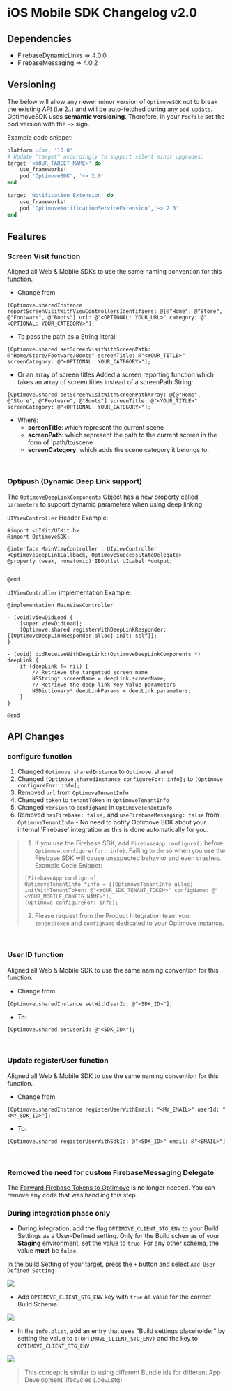 
# iOS Mobile SDK Changelog v2.0

## Dependencies
* FirebaseDynamicLinks => 4.0.0
* FirebaseMessaging => 4.0.2

## Versioning
The below will allow any newer minor version of  `OptimoveSDK`  not to break the existing API (i.e 2._._) and will be auto-fetched during any  `pod update`.
OptimoveSDK uses __semantic versioning__. Therefore, in your  `Podfile`  set the pod version with the  `~>`  sign.

Example code snippet:
```ruby
platform :ios, '10.0'
# Update "target" accordingly to support silent minor upgrades:
target '<YOUR_TARGET_NAME>' do
    use_frameworks!
    pod 'OptimoveSDK', '~> 2.0'
end

target 'Notification Extension' do
    use_frameworks!
    pod 'OptimoveNotificationServiceExtension','~> 2.0'
end
```

## Features
### Screen Visit function
Aligned all Web & Mobile SDKs to use the same naming convention for this function.

- Change from 
```objc
[Optimove.sharedInstance reportScreenVisitWithViewControllersIdentifiers: @[@"Home", @"Store", @"Footware", @"Boots"] url: @"<OPTIONAL: YOUR_URL>" category: @"<OPTIONAL: YOUR_CATEGORY>"];
```

- To pass the path as a String literal:
```objc
[Optimove.shared setScreenVisitWithScreenPath: @"Home/Store/Footware/Boots" screenTitle: @"<YOUR_TITLE>" screenCategory: @"<OPTIONAL: YOUR_CATEGORY>"];
```
- Or an array of screen titles
Added a screen reporting function which takes an array of screen titles instead of a screenPath String: 
```objc
[Optimove.shared setScreenVisitWithScreenPathArray: @[@"Home", @"Store", @"Footware", @"Boots"] screenTitle: @"<YOUR_TITLE>" screenCategory: @"<OPTIONAL: YOUR_CATEGORY>"];
```

- Where:
	 - **screenTitle**: which represent the current scene
	 - **screenPath**: which represent the path to the current screen in the form of 'path/to/scene
	 - **screenCategory**: which adds the scene category it belongs to. 
<br/>

### Optipush (Dynamic Deep Link support)
The `OptimoveDeepLinkComponents` Object has a new property called `parameters` to support dynamic parameters when using deep linking.

`UIViewController` Header Example:
```objc
#import <UIKit/UIKit.h>
@import OptimoveSDK;

@interface MainViewController : UIViewController <OptimoveDeepLinkCallback, OptimoveSuccessStateDelegate>
@property (weak, nonatomic) IBOutlet UILabel *output;


@end
```

`UIViewController` implementation Example:
```objc
@implementation MainViewController

- (void)viewDidLoad {
    [super viewDidLoad];
    [Optimove.shared registerWithDeepLinkResponder: [[OptimoveDeepLinkResponder alloc] init: self]];
}

- (void) didReceiveWithDeepLink:(OptimoveDeepLinkComponents *) deepLink {
    if (deepLink != nil) {
        // Retrieve the targetted screen name
        NSString* screenName = deepLink.screenName;
        // Retrieve the deep link Key-Value parameters
        NSDictionary* deepLinkParams = deepLink.parameters;
    }
}

@end
```

## API Changes

### configure function
1. Changed `Optimove.sharedInstance` to `Optimove.shared`
1. Changed `[Optimove.sharedInstance configureFor: info];` to `[Optimove configureFor: info];` 
2. Removed `url` from `OptimoveTenantInfo`
3. Changed `token` to `tenantToken` in `OptimoveTenantInfo`
4. Changed `version` to `configName` in `OptimoveTenantInfo`
5. Removed `hasFirebase: false,` and `useFirebaseMessaging: false` from `OptimoveTenantInfo` - No need to notify Optimove SDK about your internal 'Firebase' integration as this is done automatically for you.

> 1. If you use the Firebase SDK, add `FirebaseApp.configure()` before `Optimove.configure(for: info)`. Failing to do so when you use the Firebase SDK will cause unexpected behavior and even crashes.
> Example Code Snippet:
> ```objc
> [FirebaseApp configure];
> OptimoveTenantInfo *info = [[OptimoveTenantInfo alloc] initWithTenantToken: @"<YOUR_SDK_TENANT_TOKEN>" configName: @"<YOUR_MOBILE_CONFIG_NAME>"];
> [Optimove configureFor: info];
> ```
> 2. Please request from the Product Integration team your `tenantToken` and `configName` dedicated to your Optimove instance.

<br/>

### User ID function
Aligned all Web & Mobile SDK to use the same naming convention for this function.

- Change from 
```objc
[Optimove.sharedInstance setWithIserId: @"<SDK_ID>"];
```

- To:
```objc
[Optimove.shared setUserId: @"<SDK_ID>"];
```
<br/>

### Update registerUser function
Aligned all Web & Mobile SDK to use the same naming convention for this function.
- Change from 
```objc
[Optimove.sharedInstance registerUserWithEmail: "<MY_EMAIL>" userId: "<MY_SDK_ID>"];
```

- To:
```objc
[Optimove.shared registerUserWithSdkId: @"<SDK_ID>" email: @"<EMAIL>"]
```
<br/>

### Removed the need for custom FirebaseMessaging Delegate
The [Forward Firebase Tokens to Optimove](https://github.com/optimove-tech/iOS-SDK-Integration-Guide#forward-firebase-tokens-to-optimove) is no longer needed. You can remove any code that was handling this step.

### During integration phase only
-   During integration, add the flag `OPTIMOVE_CLIENT_STG_ENV` to your Build Settings as a User-Defined setting. Only for the Build schemas of your **Staging** environment, set the value to `true`. For any other schema, the value **must** be `false`.

In the build Setting of your target, press the `+` button and select `Add User-Defined Setting`
<p align="left"><kbd><img src="https://github.com/optimove-tech/iOS-SDK-Integration-Guide/blob/master/images/user-defined-settings-1.png?raw=true"></kbd></p>
    
- Add `OPTIMOVE_CLIENT_STG_ENV` key with `true` as value for the correct Build Schema.
<p align="left"><kbd><img src="https://github.com/optimove-tech/iOS-SDK-Integration-Guide/blob/master/images/user-defined-settings-2.png?raw=true"></kbd></p>

- In the `info.plist`, add an entry that uses "Build settings placeholder" by setting the value to `$(OPTIMOVE_CLIENT_STG_ENV)` and the key to `OPTIMOVE_CLIENT_STG_ENV`
<p align="left"><kbd><img src="https://github.com/optimove-tech/iOS-SDK-Integration-Guide/blob/master/images/user-defined-settings-3.png?raw=true"></kbd></p>

> This concept is similar to using different Bundle Ids for different App Development lifecycles (.dev/.stg)
